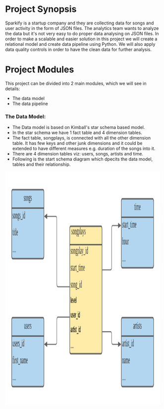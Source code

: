 # Project Synopsis
Sparkify is a startup company and they are collecting data for songs and user activity in the form of JSON files. The analytics team wants to analyze the data but it's not very easy to do proper data analysing on JSON files. In order to make a scalable and easier solution in this project we will create a relational model and create data pipeline using Python. We will also apply data quality controls in order to have the clean data for further analysis.

# Project Modules
This project can be divided into 2 main modules, which we will see in details:
- The data model
- The data pipeline

### The Data Model:
- The Data model is based on Kimball's star schema based model.
- In the star schema we have 1 fact table and 4 dimension tables.
- The fact table, songplays, is connected with all the other dimension table. It has few keys and other junk dimensions and it could be extended to have different measures e.g. duration of the songs into it.
- There are 4 dimension tables viz: users, songs, artists and time.
- Following is the start schema diagram which dpecits the data model, tables and their relationship.

<img src="https://github.com/santoshjoshigithub/udacity/blob/master/data_engineering/01_data_modelling_sql/images/relational_model.png" width="500" height="750">
